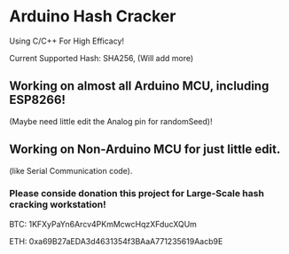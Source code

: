 # Arduino Hash Cracker

Using C/C++ For High Efficacy!

Current Supported Hash: SHA256, (Will add more)

## Working on almost all Arduino MCU, including ESP8266!

(Maybe need little edit the Analog pin for randomSeed)!

## Working on Non-Arduino MCU for just little edit.

(like Serial Communication code).

### Please conside donation this project for Large-Scale hash cracking workstation!

BTC: 1KFXyPaYn6Arcv4PKmMcwcHqzXFducXQUm

ETH: 0xa69B27aEDA3d4631354f3BAaA771235619Aacb9E
